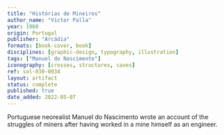 ```yaml
---
title: "Histórias de Mineiros"
author_name: "Victor Palla"
year: 1960
origin: Portugal
publisher: "Arcádia"
formats: [book-cover, book]
disciplines: [graphic-design, typography, illustration]
tags: ["Manuel do Nascimento"]
iconography: [crosses, structures, caves]
ref: sol-030-0034
layout: artifact
status: complete
published: true
date_added: 2022-05-07
---
```


Portuguese neorealist Manuel do Nascimento wrote an account of the struggles of miners after having worked in a mine himself as an engineer.
